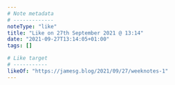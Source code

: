 ```yaml
---
# Note metadata
# -------------
noteType: "like"
title: "Like on 27th September 2021 @ 13:14"
date: "2021-09-27T13:14:05+01:00"
tags: []

# Like target
# -----------
likeOf: "https://jamesg.blog/2021/09/27/weeknotes-1"
---
```


